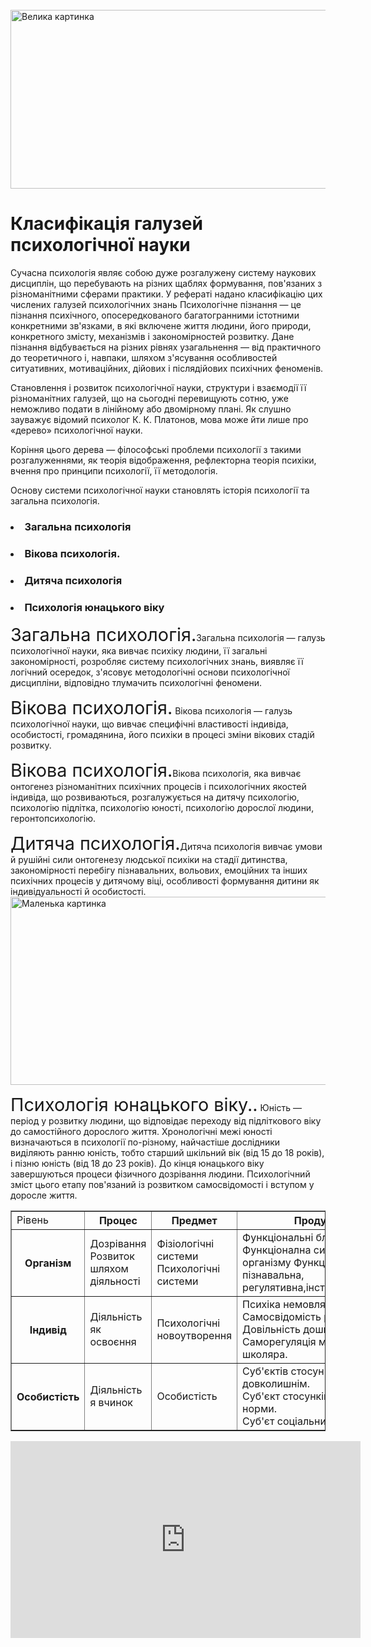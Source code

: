 <!DOCTYPEhtml>
<html>
<head>
<title>Класифікація галузей психологічної науки</title>
<br><img src="https://artismedia.by/blog/wp-content/uploads/2017/03/Psychology_for_Designers.jpg" alt="Велика картинка" title="Велика картинка" width="690" height="286" /><br/> 
<h1>Класифікація галузей психологічної науки</h1>
<p> Сучасна психологія являє собою дуже розгалужену систему наукових дисциплін, що перебувають на різних щаблях формування, пов'язаних з різноманітними сферами практики. 
У рефераті надано класифікацію цих числених галузей психологічних знань
Психологічне пізнання — це пізнання психічного, опосередкованого багатогранними істотними конкретними зв'язками, в які включене життя людини, його природи, конкретного змісту, механізмів і закономірностей розвитку.
Дане пізнання відбувається на різних рівнях узагальнення — від практичного до теоретичного і, навпаки, шляхом з'ясування особливостей ситуативних, мотиваційних, дійових і післядійових психічних феноменів.

Становлення і розвиток психологічної науки, структури і взаємодії її різноманітних галузей, що на сьогодні перевищують сотню, уже неможливо подати в лінійному або двомірному плані. 
Як слушно зауважує відомий психолог К. К. Платонов, мова може йти лише про «дерево» психологічної науки.

Коріння цього дерева — філософські проблеми психології з такими розгалуженнями, як теорія відображення, рефлекторна теорія психіки, вчення про принципи психології, її методологія.

Основу системи психологічної науки становлять історія психології та загальна психологія.
</p>
<h3><li>Загальна психологія</li></h3>
<h3><li>Вікова психологія.</li></h3>
<h3><li>Дитяча психологія</li></h3>
<h3><li>Психологія юнацького віку</li></h3>
</ol>
<p><font size="5"><big>Загальна психологія.</big></font></i>Загальна психологія — галузь психологічної науки, яка вивчає психіку людини, її загальні закономірності, розробляє систему психологічних знань, виявляє її логічний осередок, з'ясовує методологічні основи психологічної дисципліни, відповідно тлумачить психологічні феномени.
</p>
<p><font size="5"><big>Вікова психологія.</big></font> Вікова психологія — галузь психологічної науки, що вивчає специфічні властивості індивіда, особистості, громадянина, його психіки в процесі зміни вікових стадій розвитку.
</p>
<p><font size="5"><big>Вікова психологія.</big></font>Вікова психологія, яка вивчає онтогенез різноманітних психічних процесів і психологічних якостей індивіда, що розвиваються, розгалужується на дитячу психологію, психологію підлітка, психологію юності, психологію дорослої людини, геронтопсихологію.</p>
<p><font size="5"><big>Дитяча психологія.</big></font>Дитяча психологія вивчає умови й рушійні сили онтогенезу людської психіки на стадії дитинства, закономірності перебігу пізнавальних, вольових, емоційних та інших психічних процесів у дитячому віці, особливості формування дитини як індивідуальності й особистості.
<br><img src="https://readrate.com/img/pictures/rating/318/31883/31883/w816h301-crop-stretch-ac55f5c0.jpg" alt="Маленька картинка" title="Маленька картинка" width="816" height="301" /><br/>  
    
</p>
<p><font size="5"><big>Психологія юнацького віку..</big></font> Юність — період у розвитку людини, що відповідає переходу від підліткового віку до самостійного дорослого життя. 
Хронологічні межі юності визначаються в психології по-різному, найчастіше дослідники виділяють ранню юність, тобто старший шкільний вік (від 15 до 18 років), і пізню юність (від 18 до 23 років). 
До кінця юнацького віку завершуються процеси фізичного дозрівання людини. 
Психологічний зміст цього етапу пов'язаний із розвитком самосвідомості і вступом у доросле життя.</p>
</head>
<body>

<table border="1">
<tr>
  <td>Рівень</td>
  <th>Процес</td>
  <th>Предмет</th>
  <th>Продукт</th>
</tr>
<tr>
   <th>Організм</th>
   <td>Дозрівання <br>Розвиток шляхом діяльності</br></td>
   <td>Фізіологічні системи 
        <br>Психологічні системи  </td>
   <td>Функціональні блоки мозку.
        <br> Функціонална система організму
		Функції психіки: пізнавальна, регулятивна,інструментальна</br></td>
</tr>
<tr>
   <th>Індивід</th>
   <td>Діяльність як освоєння</td>   
   <td>Психологічні новоутворення </td>   
   <td>Психіка немовляти.
        <br> Самосвідомість ранього віку. 
		<br>Довільність дошкільника. 
		<br>Саморегуляція молодшого школяра. </td>
</tr>
<tr>
    <th>Особистість </th>
	<td>Діяльність я вчинок</td>
	<td>Особистість </td>
	<td>Суб'єктів стосунків з довколишнім.
	    <br>Суб'єкт стосунків зносіями норми. 
		<br>Суб'єт соціальних норм.</td>
</tr>
</table>
<iframe width="560" height="315" src="https://www.youtube.com/embed/uXFGloXaZRM" title="YouTube video player" frameborder="0" allow="accelerometer; autoplay; clipboard-write; encrypted-media; gyroscope; picture-in-picture" allowfullscreen>
</iframe>
<p></p>
</body>
</html>
